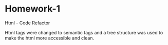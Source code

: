 # Homework-1
Html - Code Refactor 

Html tags were changed to semantic tags and a tree structure was used to make the html more accessible and clean. 


